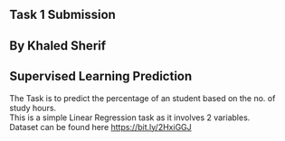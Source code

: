 ## Task 1 Submission
## By Khaled Sherif

## Supervised Learning Prediction
The Task is to predict the percentage of an student based on the no. of study hours.<br>
This is a simple Linear Regression task as it involves 2 variables.<br>
Dataset can be found here https://bit.ly/2HxiGGJ
